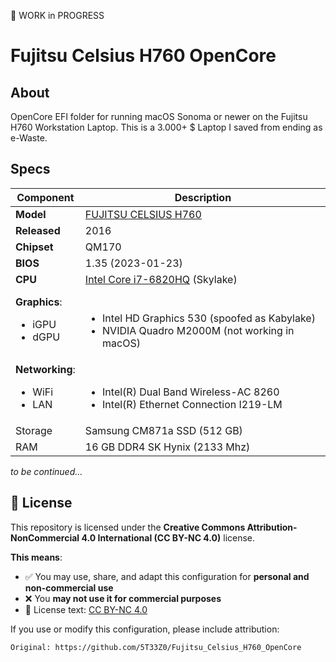 🚧 WORK in PROGRESS

# Fujitsu Celsius H760 OpenCore

## About
OpenCore EFI folder for running macOS Sonoma or newer on the Fujitsu H760 Workstation Laptop. This is a 3.000+ $ Laptop I saved from ending as e-Waste.

## Specs

Component | Description
----------|------------
**Model**     | [FUJITSU CELSIUS H760](https://www.fujitsu.com/hk/products/computing/pc/workstations/celsius-h760/)
**Released**  | 2016
**Chipset**   | QM170
**BIOS**      | 1.35 (2023-01-23)
**CPU**       | [Intel Core i7-6820HQ](https://www.intel.com/content/www/us/en/products/sku/88970/intel-core-i76820hq-processor-8m-cache-up-to-3-60-ghz/specifications.html) (Skylake)
**Graphics**: <ul><li>iGPU <li> dGPU | <br><ul><li>Intel HD Graphics 530 (spoofed as Kabylake) <li> NVIDIA Quadro M2000M (not working in macOS)
**Networking**: <ul><li> WiFi <li>LAN| <br><ul><li>Intel(R) Dual Band Wireless-AC 8260 <li>Intel(R) Ethernet Connection I219-LM
Storage  | Samsung CM871a SSD (512 GB)
RAM | 16 GB DDR4 SK Hynix (2133 Mhz)    

*to be continued…*

## 📜 License

This repository is licensed under the **Creative Commons Attribution-NonCommercial 4.0 International (CC BY-NC 4.0)** license.

**This means**:

- ✅ You may use, share, and adapt this configuration for **personal and non-commercial use**
- ❌ You **may not use it for commercial purposes**
- 🔗 License text: [CC BY-NC 4.0](https://creativecommons.org/licenses/by-nc/4.0/)

If you use or modify this configuration, please include attribution:

`Original: https://github.com/5T33Z0/Fujitsu_Celsius_H760_OpenCore`
